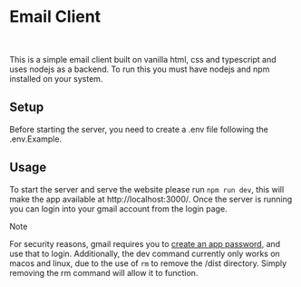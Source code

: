 # Email Client
<br/>

This is a simple email client built on vanilla html, css and typescript and uses nodejs as a backend.
To run this you must have nodejs and npm installed on your system.

## Setup
Before starting the server, you need to create a .env file following the .env.Example.

## Usage

To start the server and serve the website please run `npm run dev`, this will make the app available at http://localhost:3000/.
Once the server is running you can login into your gmail account from the login page.

> [!Note]
> For security reasons, gmail requires you to [create an app password](https://www.google.com/url?sa=t&source=web&rct=j&opi=89978449&url=https://support.google.com/accounts/answer/185833%3Fhl%3Den&ved=2ahUKEwjGzp3ozPqKAxXgJNAFHaPkK7oQFnoECAsQAQ&usg=AOvVaw2qwXmKRTjsa0k-q38HqJIX), and use that to login.
> Additionally, the dev command currently only works on macos and linux, due to the use of `rm` to remove the /dist directory. Simply removing the rm command will allow it to function.
